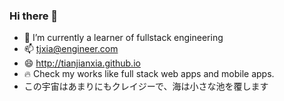 ### Hi there 👋

- 🌱 I’m currently a learner of fullstack engineering
- 📫 tjxia@engineer.com
- 😄 http://tianjianxia.github.io
- 🔥  Check my works like full stack web apps and mobile apps.
-    この宇宙はあまりにもクレイジーで、海は小さな池を覆します
